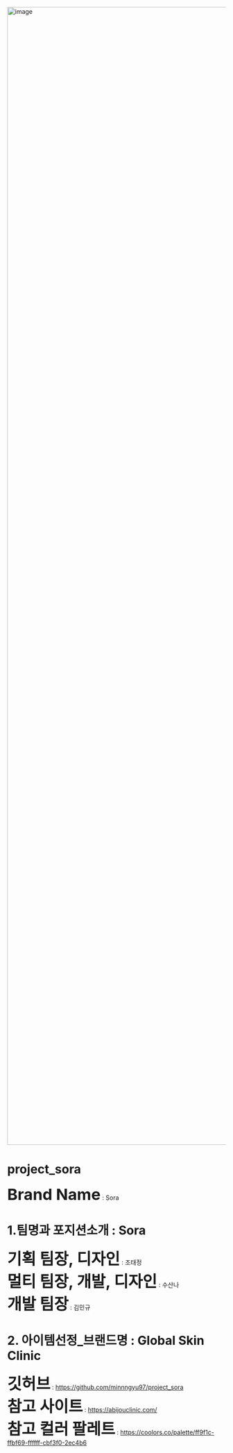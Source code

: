 <img width="4576" height="2624" alt="image" src="https://github.com/user-attachments/assets/b34c1640-729d-45f7-80e2-b5023681ba15" /><br>
# project_sora

<span style="font-size: 36px;"><strong>Brand Name</strong></span> : Sora<br>
# 1.팀명과 포지션소개 : Sora<br>
<span style="font-size: 36px;"><strong>기획 팀장, 디자인</strong></span> : 조태정<br>
<span style="font-size: 36px;"><strong>멀티 팀장, 개발, 디자인</strong></span> : 수산나<br>
<span style="font-size: 36px;"><strong>개발 팀장</strong></span> : 김민규<br>

# 2. 아이템선정_브랜드명 : Global Skin Clinic<br>

<span style="font-size: 36px;"><strong>깃허브</strong></span> : https://github.com/minnngyu97/project_sora<br>
<span style="font-size: 36px;"><strong>참고 사이트</strong></span> : https://abijouclinic.com/<br>
<span style="font-size: 36px;"><strong>참고 컬러 팔레트</strong></span> : https://coolors.co/palette/ff9f1c-ffbf69-ffffff-cbf3f0-2ec4b6
